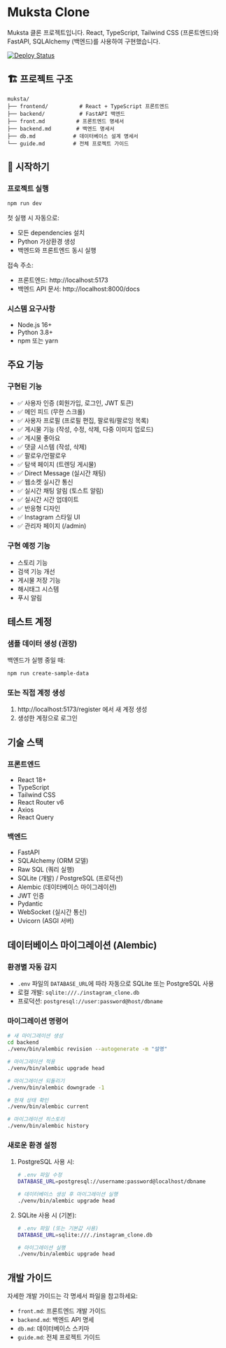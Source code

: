 # Muksta Clone

Muksta 클론 프로젝트입니다. React, TypeScript, Tailwind CSS (프론트엔드)와 FastAPI, SQLAlchemy (백엔드)를 사용하여 구현했습니다.

[![Deploy Status](https://github.com/developkoala/instagram-clone/actions/workflows/deploy.yml/badge.svg)](https://github.com/developkoala/instagram-clone/actions)

## 🏗️ 프로젝트 구조

```
muksta/
├── frontend/          # React + TypeScript 프론트엔드
├── backend/           # FastAPI 백엔드
├── front.md          # 프론트엔드 명세서
├── backend.md        # 백엔드 명세서
├── db.md            # 데이터베이스 설계 명세서
└── guide.md         # 전체 프로젝트 가이드
```

## 🚀 시작하기

### 프로젝트 실행

```bash
npm run dev
```

첫 실행 시 자동으로:
- 모든 dependencies 설치
- Python 가상환경 생성
- 백엔드와 프론트엔드 동시 실행

접속 주소:
- 프론트엔드: http://localhost:5173
- 백엔드 API 문서: http://localhost:8000/docs

### 시스템 요구사항
- Node.js 16+
- Python 3.8+
- npm 또는 yarn

## 주요 기능

### 구현된 기능
- ✅ 사용자 인증 (회원가입, 로그인, JWT 토큰)
- ✅ 메인 피드 (무한 스크롤)
- ✅ 사용자 프로필 (프로필 편집, 팔로워/팔로잉 목록)
- ✅ 게시물 기능 (작성, 수정, 삭제, 다중 이미지 업로드)
- ✅ 게시물 좋아요
- ✅ 댓글 시스템 (작성, 삭제)
- ✅ 팔로우/언팔로우
- ✅ 탐색 페이지 (트렌딩 게시물)
- ✅ Direct Message (실시간 채팅)
- ✅ 웹소켓 실시간 통신
- ✅ 실시간 채팅 알림 (토스트 알림)
- ✅ 실시간 시간 업데이트
- ✅ 반응형 디자인
- ✅ Instagram 스타일 UI
- ✅ 관리자 페이지 (/admin)

### 구현 예정 기능
- 스토리 기능
- 검색 기능 개선
- 게시물 저장 기능
- 해시태그 시스템
- 푸시 알림

## 테스트 계정

### 샘플 데이터 생성 (권장)
백엔드가 실행 중일 때:
```bash
npm run create-sample-data
```

### 또는 직접 계정 생성
1. http://localhost:5173/register 에서 새 계정 생성
2. 생성한 계정으로 로그인

## 기술 스택

### 프론트엔드
- React 18+
- TypeScript
- Tailwind CSS
- React Router v6
- Axios
- React Query

### 백엔드
- FastAPI
- SQLAlchemy (ORM 모델)
- Raw SQL (쿼리 실행)
- SQLite (개발) / PostgreSQL (프로덕션)
- Alembic (데이터베이스 마이그레이션)
- JWT 인증
- Pydantic
- WebSocket (실시간 통신)
- Uvicorn (ASGI 서버)

## 데이터베이스 마이그레이션 (Alembic)

### 환경별 자동 감지
- `.env` 파일의 `DATABASE_URL`에 따라 자동으로 SQLite 또는 PostgreSQL 사용
- 로컬 개발: `sqlite:///./instagram_clone.db`
- 프로덕션: `postgresql://user:password@host/dbname`

### 마이그레이션 명령어

```bash
# 새 마이그레이션 생성
cd backend
./venv/bin/alembic revision --autogenerate -m "설명"

# 마이그레이션 적용
./venv/bin/alembic upgrade head

# 마이그레이션 되돌리기
./venv/bin/alembic downgrade -1

# 현재 상태 확인
./venv/bin/alembic current

# 마이그레이션 히스토리
./venv/bin/alembic history
```

### 새로운 환경 설정
1. PostgreSQL 사용 시:
   ```bash
   # .env 파일 수정
   DATABASE_URL=postgresql://username:password@localhost/dbname
   
   # 데이터베이스 생성 후 마이그레이션 실행
   ./venv/bin/alembic upgrade head
   ```

2. SQLite 사용 시 (기본):
   ```bash
   # .env 파일 (또는 기본값 사용)
   DATABASE_URL=sqlite:///./instagram_clone.db
   
   # 마이그레이션 실행
   ./venv/bin/alembic upgrade head
   ```

## 개발 가이드

자세한 개발 가이드는 각 명세서 파일을 참고하세요:
- `front.md`: 프론트엔드 개발 가이드
- `backend.md`: 백엔드 API 명세
- `db.md`: 데이터베이스 스키마
- `guide.md`: 전체 프로젝트 가이드
